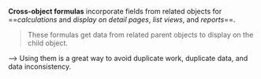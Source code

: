 **Cross-object formulas** incorporate fields from related objects for ==_calculations_ and _display on detail pages_, _list views_, and _reports_==. 
> These formulas get data from related parent objects to display on the child object.

--> Using them is a great way to avoid duplicate work, duplicate data, and data inconsistency.